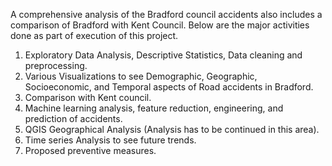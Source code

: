 A comprehensive analysis of the Bradford council accidents also includes a comparison of Bradford with Kent Council. Below are the major activities done as part of execution of this project.

1) Exploratory Data Analysis, Descriptive Statistics, Data cleaning and preprocessing.
2) Various Visualizations to see Demographic, Geographic, Socioeconomic, and Temporal aspects of Road accidents in Bradford.
3) Comparison with Kent council. 
4) Machine learning analysis, feature reduction, engineering, and prediction of accidents.
5) QGIS Geographical Analysis (Analysis has to be continued in this area).
6) Time series Analysis to see future trends.
7) Proposed preventive measures.
